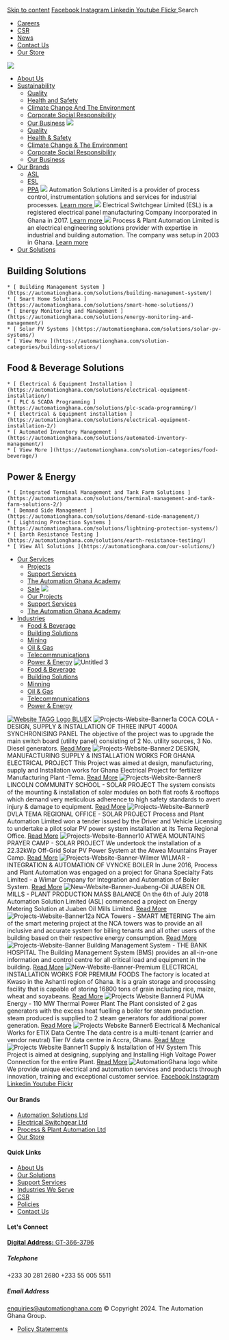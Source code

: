 [Skip to content](https://automationghana.com/project/#content)
[ Facebook ](https://www.facebook.com/automationgh/) [ Instagram ](https://www.instagram.com/automationgh/) [ Linkedin ](https://www.linkedin.com/company/the-automation-ghana-limited/) [ Youtube ](https://www.youtube.com/channel/UCurrRDUSm5oIW39VXjn1u0w) [ Flickr ](https://www.flickr.com/photos/181794037@N07/)
Search
  * [ Careers ](https://automationghana.com/tagg-career-opportunities/)
  * [ CSR ](https://automationghana.com/www-automationghana-com-impact-our-community/)
  * [ News ](https://automationghana.com/news/)
  * [ Contact Us ](http://automationghana.com/contact-us/)
  * [ Our Store ](https://store.automationghana.com/)


[ ![](https://automationghana.com/wp-content/uploads/2023/07/tag_logo.png) ](https://automationghana.com)
  * [About Us](https://automationghana.com/new-home-2/)
  * [Sustainability](https://automationghana.com/sustainability/)
    * [Quality](https://automationghana.com/quality/)
    * [Health and Safety](https://automationghana.com/health-and-safety/)
    * [Climate Change And The Environment](https://automationghana.com/climate-change/)
    * [Corporate Social Responsibility](https://automationghana.com/corporate-social-responsibility/)
    * [Our Business](https://automationghana.com/our-business/)
![](https://automationghana.com/wp-content/uploads/2023/09/Sustainability-page.jpg)
    * [ Quality ](https://automationghana.com/quality/)
    * [ Health & Safety ](https://automationghana.com/health-and-safety/)
    * [ Climate Change & The Environment ](https://automationghana.com/climate-change/)
    * [ Corporate Social Responsibility ](https://automationghana.com/corporate-social-responsibility/)
    * [ Our Business ](https://automationghana.com/our-business/)
  * [Our Brands](https://automationghana.com/project/)
    * [ASL](https://automationghana.com/asl/)
    * [ESL](https://automationghana.com/esl/)
    * [PPA](https://automationghana.com/ppa/)
![](https://automationghana.com/wp-content/uploads/2023/07/asl_solutions-1.jpeg)
Automation Solutions Limited is a provider of process control, instrumentation solutions and services for industrial processes.
[ Learn more ](http://automationghana.com/asl/)
![](https://automationghana.com/wp-content/uploads/2023/07/esl_ghana-1.jpeg)
Electrical Switchgear Limited (ESL) is a registered electrical panel manufacturing Company incorporated in Ghana in 2017. 
[ Learn more ](http://automationghana.com/esl/)
![](https://automationghana.com/wp-content/uploads/2023/07/ppa_ghana-1.jpeg)
Process & Plant Automation Limited is an electrical engineering solutions provider with expertise in industrial and building automation. The company was setup in 2003 in Ghana.
[ Learn more ](http://automationghana.com/ppa/)
  * [Our Solutions](https://automationghana.com/project/)
## Building Solutions
    * [ Building Management System ](https://automationghana.com/solutions/building-management-system/)
    * [ Smart Home Solutions ](https://automationghana.com/solutions/smart-home-solutions/)
    * [ Energy Monitoring and Management ](https://automationghana.com/solutions/energy-monitoring-and-management/)
    * [ Solar PV Systems ](https://automationghana.com/solutions/solar-pv-systems/)
    * [ View More ](https://automationghana.com/solution-categories/building-solutions/)
## Food & Beverage Solutions
    * [ Electrical & Equipment Installation ](https://automationghana.com/solutions/electrical-equipment-installation/)
    * [ PLC & SCADA Programming ](https://automationghana.com/solutions/plc-scada-programming/)
    * [ Electrical & Equipment installation ](https://automationghana.com/solutions/electrical-equipment-installation-2/)
    * [ Automated Inventory Management ](https://automationghana.com/solutions/automated-inventory-management/)
    * [ View More ](https://automationghana.com/solution-categories/food-beverage/)
## Power & Energy
    * [ Integrated Terminal Management and Tank Farm Solutions ](https://automationghana.com/solutions/terminal-management-and-tank-farm-solutions-2/)
    * [ Demand Side Management ](https://automationghana.com/solutions/demand-side-management/)
    * [ Lightning Protection Systems ](https://automationghana.com/solutions/lightning-protection-systems/)
    * [ Earth Resistance Testing ](https://automationghana.com/solutions/earth-resistance-testing/)
    * [ View All Solutions ](https://automationghana.com/our-solutions/)
  * [Our Services](https://automationghana.com/project/)
    * [Projects](https://automationghana.com/projects-portfolio/)
    * [Support Services](https://automationghana.com/support-services/)
    * [The Automation Ghana Academy](https://automationghana.com/training-old/)
    * [Sale](https://automationghana.com/project/)
![](https://automationghana.com/wp-content/uploads/2024/03/Cables-and-Cable-management.png)
    * [ Our Projects ](https://automationghana.com/projects/)
    * [ Support Services ](https://automationghana.com/support/)
    * [ The Automation Ghana Academy ](https://automationghana.com/training/)
  * [Industries](https://automationghana.com/project/)
    * [Food & Beverage](https://automationghana.com/solution-categories/food-beverage/)
    * [Building Solutions](https://automationghana.com/solution-categories/building-solutions/)
    * [Mining](https://automationghana.com/solution-categories/mining/)
    * [Oil & Gas](https://automationghana.com/solution-categories/oil-gas/)
    * [Telecommnunications](https://automationghana.com/solution-categories/telecommnunications/)
    * [Power & Energy](https://automationghana.com/solution-categories/power-energy/)
![Untitled 3](https://automationghana.com/wp-content/uploads/2023/09/Untitled-3.jpg)
    * [ Food & Beverage ](https://automationghana.com/solution-categories/food-beverage/)
    * [ Building Solutions ](https://automationghana.com/solution-categories/building-solutions/)
    * [ Minning ](https://automationghana.com/solution-categories/mining/)
    * [ Oil & Gas ](https://automationghana.com/solution-categories/oil-gas/)
    * [ Telecommnunications ](https://automationghana.com/solution-categories/telecommnunications/)
    * [ Power & Energy ](https://automationghana.com/solution-categories/power-energy/)


[![Website TAGG Logo BLUE](http://tagg2.automationghana.com/wp-content/uploads/2023/07/Website-TAGG-Logo-BLUE.png)](https://automationghana.com)X
![Projects-Website-Banner1a](https://automationghana.com/wp-content/uploads/2024/03/Projects-Website-Banner1a.jpg)
COCA COLA - DESIGN, SUPPLY & INSTALLATION OF THREE INPUT 4000A SYNCHRONISING PANEL
The objective of the project was to upgrade the main switch board (utility panel) consisting of 2 No. utility sources, 3 No. Diesel generators.
[Read More](https://automationghana.com/project/coca-cola-design-supply-installation-of-three-input-4000a-synchronising-panel/)
[](https://automationghana.com/project/coca-cola-design-supply-installation-of-three-input-4000a-synchronising-panel/)
![Projects-Website-Banner2](https://automationghana.com/wp-content/uploads/2024/03/Projects-Website-Banner2.jpg)
DESIGN, MANUFACTURING SUPPLY & INSTALLATION WORKS FOR GHANA ELECTRICAL PROJECT
This Project was aimed at design, manufacturing, supply and Installation works for Ghana Electrical Project for fertilizer Manufacturing Plant -Tema. 
[Read More](https://automationghana.com/project/design-manufacturing-supply-installation-works-for-ghana-electrical-project/)
[](https://automationghana.com/project/design-manufacturing-supply-installation-works-for-ghana-electrical-project/)
![Projects-Website-Banner8](https://automationghana.com/wp-content/uploads/2024/03/Projects-Website-Banner8.jpg)
LINCOLN COMMUNITY SCHOOL - SOLAR PROJECT
The system consists of the mounting & installation of solar modules on both flat roofs & rooftops which demand very meticulous adherence to high safety standards to avert injury & damage to equipment.
[Read More](https://automationghana.com/project/lincoln-community-school-solar-project/)
[](https://automationghana.com/project/lincoln-community-school-solar-project/)
![Projects-Website-Banner9](https://automationghana.com/wp-content/uploads/2024/03/Projects-Website-Banner9.jpg)
DVLA TEMA REGIONAL OFFICE - SOLAR PROJECT
Process and Plant Automation Limited won a tender issued by the Driver and Vehicle Licensing to undertake a pilot solar PV power system installation at its Tema Regional Office.
[Read More](https://automationghana.com/project/dvla-tema-regional-office-solar-project/)
[](https://automationghana.com/project/dvla-tema-regional-office-solar-project/)
![Projects-Website-Banner10](https://automationghana.com/wp-content/uploads/2024/03/Projects-Website-Banner10.jpg)
ATWEA MOUNTAINS PRAYER CAMP - SOLAR PROJECT
We undertook the installation of a 22.32kWp Off-Grid Solar PV Power System at the Atwea Mountains Prayer Camp.
[Read More](https://automationghana.com/project/atwea-mountains-prayer-camp-solar-project/)
[](https://automationghana.com/project/atwea-mountains-prayer-camp-solar-project/)
![Projects-Website-Banner-Wilmer](https://automationghana.com/wp-content/uploads/2024/03/Projects-Website-Banner-Wilmer.jpg)
WILMAR - INTEGRATION & AUTOMATION OF VYNCKE BOILER
In June 2016, Process and Plant Automation was engaged on a project for Ghana Specialty Fats Limited - a Wimar Company for Integration and Automation of Boiler System. 
[Read More](https://automationghana.com/project/wilmar-integration-automation-of-vyncke-boiler/)
[](https://automationghana.com/project/wilmar-integration-automation-of-vyncke-boiler/)
![New-Website-Banner-Juabeng-Oil](https://automationghana.com/wp-content/uploads/2024/03/New-Website-Banner-Juabeng-Oil.jpg)
JUABEN OIL MILLS - PLANT PRODUCTION MASS BALANCE
On the 6th of July 2018 Automation Solution Limited (ASL) commenced a project on Energy Metering Solution at Juaben Oil Mills Limited.
[Read More](https://automationghana.com/project/juaben-oil-mills-plant-production-mass-balance/)
[](https://automationghana.com/project/juaben-oil-mills-plant-production-mass-balance/)
![Projects-Website-Banner12a](https://automationghana.com/wp-content/uploads/2024/03/Projects-Website-Banner12a.jpg)
NCA Towers - SMART METERING
The aim of the smart metering project at the NCA towers was to provide an all inclusive and accurate system for billing tenants and all other users of the building based on their respective energy consumption.
[Read More](https://automationghana.com/project/nca-towers-smart-metering/)
[](https://automationghana.com/project/nca-towers-smart-metering/)
![Projects-Website-Banner](https://automationghana.com/wp-content/uploads/2024/03/Projects-Website-Banner.jpg)
Building Management System - THE BANK HOSPITAL
The Building Management System (BMS) provides an all-in-one information and control centre for all critical load and equipment in the building.
[Read More](https://automationghana.com/project/building-management-system-the-bank-hospital/)
[](https://automationghana.com/project/building-management-system-the-bank-hospital/)
![New-Website-Banner-Premium](https://automationghana.com/wp-content/uploads/2024/03/New-Website-Banner-Premium.jpg)
ELECTRICAL INSTALLATION WORKS FOR PREMIUM FOODS
The factory is located at Kwaso in the Ashanti region of Ghana. It is a grain storage and processing facility that is capable of storing 16800 tons of grain including rice, maize, wheat and soyabeans. 
[Read More](https://automationghana.com/project/electrical-installation-works-for-premium-foods/)
[](https://automationghana.com/project/electrical-installation-works-for-premium-foods/)
![Projects Website Banner4](https://automationghana.com/wp-content/uploads/2023/08/Projects-Website-Banner4.jpg)
PUMA Energy - 110 MW Thermal Power Plant
The Plant consisted of 2 gas generators with the excess heat fuelling a boiler for steam production. steam produced is supplied to 2 steam generators for additional power generation.
[Read More](https://automationghana.com/project/puma-energy-110-mw-thermal-power-plant/)
[](https://automationghana.com/project/puma-energy-110-mw-thermal-power-plant/)
![Projects Website Banner6](https://automationghana.com/wp-content/uploads/2023/08/Projects-Website-Banner6.jpg)
Electrical & Mechanical Works for ETIX Data Centre
The data centre is a multi-tenant (carrier and vendor neutral) Tier IV data centre in Accra, Ghana.
[Read More](https://automationghana.com/project/electrical-mechanical-works-for-etix-data-centre/)
[](https://automationghana.com/project/electrical-mechanical-works-for-etix-data-centre/)
![Projects Website Banner11](https://automationghana.com/wp-content/uploads/2023/08/Projects-Website-Banner11.jpg)
Supply & Installation of HV System
This Project is aimed at designing, supplying and Installing High Voltage Power Connection for the entire Plant. 
[Read More](https://automationghana.com/project/supply-installation-of-hv-system/)
[](https://automationghana.com/project/supply-installation-of-hv-system/)
![AutomationGhana logo white](https://automationghana.com/wp-content/uploads/2023/07/AutomationGhana_logo_white.png)
We provide unique electrical and automation services and products through innovation, training and exceptional customer service.
[ Facebook ](https://www.facebook.com/automationgh/) [ Instagram ](https://www.instagram.com/automationgh/) [ Linkedin ](https://www.linkedin.com/company/the-automation-ghana-limited/) [ Youtube ](https://www.youtube.com/channel/UCurrRDUSm5oIW39VXjn1u0w) [ Flickr ](https://www.flickr.com/photos/181794037@N07/)
#### Our Brands
  * [ Automation Solutions Ltd ](https://automationghana.com/asl/)
  * [ Electrical Switchgear Ltd ](https://automationghana.com/esl/)
  * [ Process & Plant Automation Ltd ](https://automationghana.com/ppa/)
  * [ Our Store ](https://store.automationghana.com)


#### Quick Links
  * [ About Us ](https://automationghana.com/new-home-2/)
  * [ Our Solutions ](https://automationghana.com/our-solutions/)
  * [ Support Services ](https://automationghana.com/support/)
  * [ Industries We Serve ](https://automationghana.com/industries-we-serve/)
  * [ CSR ](https://automationghana.com/www-automationghana-com-impact-our-community/)
  * [ Policies ](https://automationghana.com/policies/)
  * [ Contact Us ](http://automationghana.com/contact-us/)


#### Let's Connect
[**Digital Address:** GT-366-3796](https://ghanapostgps.com/mapview.html)
#####  Telephone 
+233 30 281 2680 ‭+233 55 005 5511‬ 
#####  Email Address 
enquiries@automationghana.com 
© Copyright 2024. The Automation Ghana Group.
  * [ Policy Statements ](https://automationghana.com/policies/)


